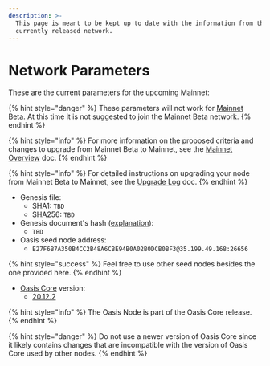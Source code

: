 ```yaml
---
description: >-
  This page is meant to be kept up to date with the information from the
  currently released network.
---
```


# Network Parameters

These are the current parameters for the upcoming Mainnet:

{% hint style="danger" %}
These parameters will not work for [Mainnet Beta](../mainnet/mainnet-beta-overview.md). At this time it is not suggested to join the Mainnet Beta network.
{% endhint %}

{% hint style="info" %}
For more information on the proposed criteria and changes to upgrade from Mainnet Beta to Mainnet, see the [Mainnet Overview](../mainnet/mainnet.md) doc.
{% endhint %}

{% hint style="info" %}
For detailed instructions on upgrading your node from Mainnet Beta to Mainnet, see the [Upgrade Log](../run-a-node/upgrade-log.md#2020-11-18-16-00-utc-mainnet-upcoming) doc.
{% endhint %}

* Genesis file:
  * SHA1: `TBD`
  * SHA256: `TBD`
* Genesis document's hash \([explanation](../mainnet/genesis-file.md#genesis-file-vs-genesis-document)\):
  * `TBD`
* Oasis seed node address:
  * `E27F6B7A350B4CC2B48A6CBE94B0A02B0DCB0BF3@35.199.49.168:26656`

{% hint style="success" %}
Feel free to use other seed nodes besides the one provided here.
{% endhint %}

* [Oasis Core](https://github.com/oasisprotocol/oasis-core) version:
  * [20.12.2](https://github.com/oasisprotocol/oasis-core/releases/tag/v20.12.2)

{% hint style="info" %}
The Oasis Node is part of the Oasis Core release.
{% endhint %}

{% hint style="danger" %}
Do not use a newer version of Oasis Core since it likely contains changes that are incompatible with the version of Oasis Core used by other nodes.
{% endhint %}

